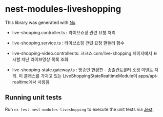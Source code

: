 # nest-modules-liveshopping

This library was generated with [Nx](https://nx.dev).

- live-shopping.controller.ts : 라이브쇼핑 관련 요청 처리
- live-shopping.service.ts : 라이브쇼핑 관련 요청 핸들러 함수

- live-shopping-video.controller.ts: 크크쇼.com/live-shopping 페이지에서 표시할 지난 라이브영상 목록 조회

- live-shopping-state.gateway.ts : 방송인 현황판 - 송출컨트롤러 소켓 이벤트 처리.
    이 클래스를 가지고 있는 LiveShoppingStateRealtimeModule이 apps/api-realtime에서 사용됨





## Running unit tests

Run `nx test nest-modules-liveshopping` to execute the unit tests via [Jest](https://jestjs.io).
